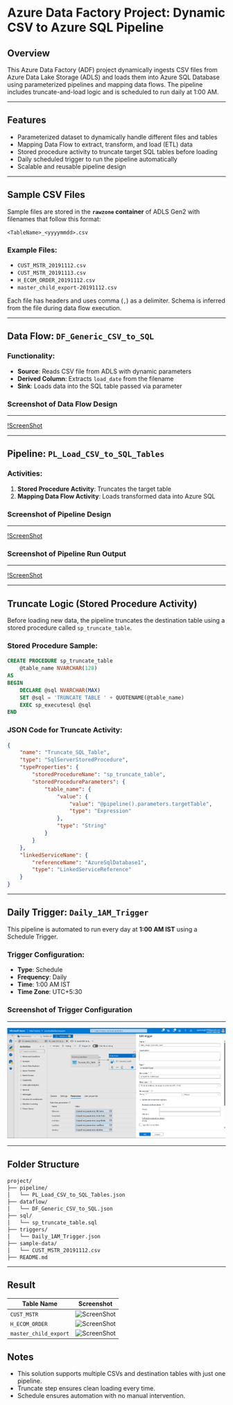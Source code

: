 # Azure Data Factory Project: Dynamic CSV to Azure SQL Pipeline

## Overview

This Azure Data Factory (ADF) project dynamically ingests CSV files from Azure Data Lake Storage (ADLS) and loads them into Azure SQL Database using parameterized pipelines and mapping data flows. The pipeline includes truncate-and-load logic and is scheduled to run daily at 1:00 AM.

---

## Features

- Parameterized dataset to dynamically handle different files and tables  
- Mapping Data Flow to extract, transform, and load (ETL) data  
- Stored procedure activity to truncate target SQL tables before loading  
- Daily scheduled trigger to run the pipeline automatically  
- Scalable and reusable pipeline design

---

## Sample CSV Files

Sample files are stored in the **`rawzone` container** of ADLS Gen2 with filenames that follow this format:

```
<TableName>_<yyyymmdd>.csv
```

### Example Files:
- `CUST_MSTR_20191112.csv`
- `CUST_MSTR_20191113.csv`
- `H_ECOM_ORDER_20191112.csv`
- `master_child_export-20191112.csv`

Each file has headers and uses comma (`,`) as a delimiter. Schema is inferred from the file during data flow execution.

---

## Data Flow: `DF_Generic_CSV_to_SQL`

### Functionality:

- **Source**: Reads CSV file from ADLS with dynamic parameters  
- **Derived Column**: Extracts `load_date` from the filename  
- **Sink**: Loads data into the SQL table passed via parameter

### Screenshot of Data Flow Design  
---

[!ScreenShot](ADF-Dynamic-CSV-Load-to-SQL/ScreenShots/Data_Flow_View.png)

---


## Pipeline: `PL_Load_CSV_to_SQL_Tables`

### Activities:

1. **Stored Procedure Activity**: Truncates the target table  
2. **Mapping Data Flow Activity**: Loads transformed data into Azure SQL

### Screenshot of Pipeline Design  
---
[!ScreenShot](ADF-Dynamic-CSV-Load-to-SQL/ScreenShots/Pipeline_Output.png)

### Screenshot of Pipeline Run Output  
---

[!ScreenShot](ADF-Dynamic-CSV-Load-to-SQL/ScreenShots/Pipline_run.png)

---

## Truncate Logic (Stored Procedure Activity)

Before loading new data, the pipeline truncates the destination table using a stored procedure called `sp_truncate_table`.

### Stored Procedure Sample:
```sql
CREATE PROCEDURE sp_truncate_table
    @table_name NVARCHAR(128)
AS
BEGIN
    DECLARE @sql NVARCHAR(MAX)
    SET @sql = 'TRUNCATE TABLE ' + QUOTENAME(@table_name)
    EXEC sp_executesql @sql
END
```

### JSON Code for Truncate Activity:

```json
{
    "name": "Truncate_SQL_Table",
    "type": "SqlServerStoredProcedure",
    "typeProperties": {
        "storedProcedureName": "sp_truncate_table",
        "storedProcedureParameters": {
            "table_name": {
                "value": {
                    "value": "@pipeline().parameters.targetTable",
                    "type": "Expression"
                },
                "type": "String"
            }
        }
    },
    "linkedServiceName": {
        "referenceName": "AzureSqlDatabase1",
        "type": "LinkedServiceReference"
    }
}
```

---

## Daily Trigger: `Daily_1AM_Trigger`

This pipeline is automated to run every day at **1:00 AM IST** using a Schedule Trigger.

### Trigger Configuration:
- **Type**: Schedule  
- **Frequency**: Daily  
- **Time**: 1:00 AM IST  
- **Time Zone**: UTC+5:30  

### Screenshot of Trigger Configuration  
---
![ScreenShot](ADF-Dynamic-CSV-Load-to-SQL/ScreenShots/Daily_Trigger.png)

---

## Folder Structure

```
project/
├── pipeline/
│   └── PL_Load_CSV_to_SQL_Tables.json
├── dataflow/
│   └── DF_Generic_CSV_to_SQL.json
├── sql/
│   └── sp_truncate_table.sql
├── triggers/
│   └── Daily_1AM_Trigger.json
├── sample-data/
│   └── CUST_MSTR_20191112.csv
├── README.md
```

---

## Result

| Table Name           | Screenshot                      |
|----------------------|----------------------------------|
| `CUST_MSTR`          | ![ScreenShot](ADF-Dynamic-CSV-Load-to-SQL/ScreenShots/CUST_MSTR_Output.png) |
| `H_ECOM_ORDER`       | ![ScreenShot](ADF-Dynamic-CSV-Load-to-SQL/ScreenShots/H_ECOM_ORDER_Output.png) |
| `master_child_export`| ![ScreenShot](ADF-Dynamic-CSV-Load-to-SQL/ScreenShots/master_child_Output.png) |


## Notes

- This solution supports multiple CSVs and destination tables with just one pipeline.  
- Truncate step ensures clean loading every time.  
- Schedule ensures automation with no manual intervention.

